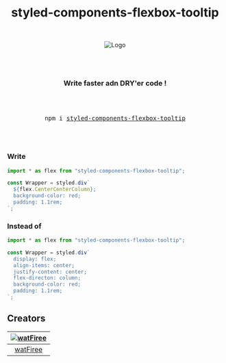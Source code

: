 <h1 align="center" > styled-components-flexbox-tooltip </h1>
<br>
<p align="center" >
<img src="https://i.ibb.co/64dZn84/Styledandflex.png" alt="Logo" border="0">
</p>

<br>
<br>
<h3 align="center">Write faster adn DRY'er code !</h3>

<div align="center">
  <br />
  <br />
  <pre>npm i <a href="https://www.npmjs.com/package/styled-components-flexbox-tooltip">styled-components-flexbox-tooltip</a></pre>
  <br />
  <br />
</div>

### Write

```jsx
import * as flex from "styled-components-flexbox-tooltip";

const Wrapper = styled.div`
  ${flex.CenterCenterColumn};
  background-color: red;
  padding: 1.1rem;
`;
```

### Instead of

```jsx
import * as flex from "styled-components-flexbox-tooltip";

const Wrapper = styled.div`
  display: flex;
  align-items: center;
  justify-content: center;
  flex-directon: column;
  background-color: red;
  padding: 1.1rem;
`;
```

## Creators

| [<img alt="watFiree" src="https://avatars2.githubusercontent.com/u/60156526?v=4&s=1 width=1">](https://github.com/watFiree) |
| :-------------------------------------------------------------------------------------------------------------------------: |
|                                           [watFiree](https://github.com/watFiree)                                           |

